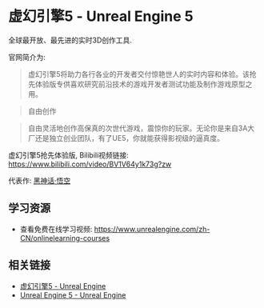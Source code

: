 # 虚幻引擎5 - Unreal Engine 5

全球最开放、最先进的实时3D创作工具.

官网简介为:

> 虚幻引擎5将助力各行各业的开发者交付惊艳世人的实时内容和体验。该抢先体验版专供喜欢研究前沿技术的游戏开发者测试功能及制作游戏原型之用。

> 自由创作

> 自由灵活地创作高保真的次世代游戏，震惊你的玩家。无论你是来自3A大厂还是独立创业团队，有了UE5，你就能获得影视级的逼真度。

虚幻引擎5抢先体验版, Bilibili视频链接: https://www.bilibili.com/video/BV1V64y1k73g?zw

代表作: [黑神话·悟空](https://www.biligame.com/detail/?id=105874&sourceFrom=1112)


## 学习资源

- 查看免费在线学习视频: https://www.unrealengine.com/zh-CN/onlinelearning-courses


## 相关链接

- [虚幻引擎5 - Unreal Engine](https://www.unrealengine.com/zh-CN/unreal-engine-5?lang=zh-CN)
- [Unreal Engine 5 - Unreal Engine](https://www.unrealengine.com/en-US/unreal-engine-5)
